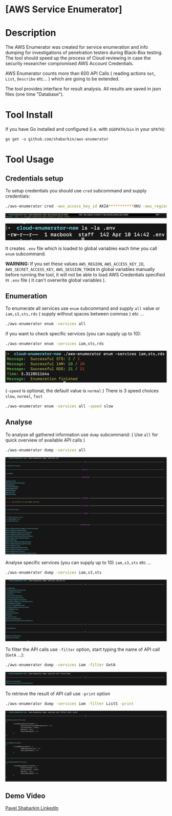 # [AWS Service Enumerator]

# Description

The AWS Enumerator was created for service enumeration and info dumping for investigations of penetration testers during Black-Box  testing. The tool should speed up the process of Cloud reviewing in case the security researcher compromised AWS Account Credentials. 

AWS Enumerator counts more than 600 API Calls ( reading actions `Get`,  `List`, `Describe` etc... ) which are going to be extended. 

The tool provides interface for result analysis. All results are saved in json files (one time "Database").

# Tool Install

If you have Go installed and configured (i.e. with `$GOPATH/bin` in your `$PATH`):

```
go get -u github.com/shabarkin/aws-enumerator
```

# Tool Usage

## Credentials setup

To setup credentials you should use `cred` subcommand and supply credentials: 

```bash
./aws-enumerator cred -aws_access_key_id AKIA***********XKU -aws_region us-west-2 -aws_secret_access_key kIm6m********************5JPF
```

![readme_help/Screenshot_2021-04-10_at_14.43.51.png](readme_help/Screenshot_2021-04-10_at_14.43.51.png)

![readme_help/Screenshot_2021-04-10_at_14.45.51.png](readme_help/Screenshot_2021-04-10_at_14.45.51.png)

It creates `.env` file which is loaded to global variables each time you call `enum` subcommand.

**WARNING:** If you set these values `AWS_REGION`, `AWS_ACCESS_KEY_ID`, `AWS_SECRET_ACCESS_KEY`, `AWS_SESSION_TOKEN` in global variables manually before running the tool, it will not be able to load AWS Credentials specified in `.env` file ( It can't overwrite global variables ).

## Enumeration

To enumerate all services use `enum` subcommand and supply `all` value or `iam,s3,sts,rds` ( supply without spaces between commas ) etc ...

```bash
./aws-enumerator enum -services all
```

 if you want to check specific services (you can supply up to 10):

```bash
./aws-enumerator enum -services iam,sts,rds
```

![readme_help/Screenshot_2021-04-10_at_13.36.56.png](readme_help/Screenshot_2021-04-10_at_13.36.56.png)

(`-speed` is optional, the default value is `normal` ) There is 3 speed choices `slow`, `normal`, `fast` 

```bash
./aws-enumerator enum -services all -speed slow
```

## Analyse

To analyse all gathered information use `dump` subcommand: ( Use `all` for quick overview of available API calls )

```bash
./aws-enumerator dump -services all
```

![readme_help/Screenshot_2021-04-10_at_13.56.12.png](readme_help/Screenshot_2021-04-10_at_13.56.12.png)

Analyse specific services (you can supply up to 10) `iam,s3,sts` etc ...

```bash
./aws-enumerator dump -services iam,s3,sts
```

![readme_help/Screenshot_2021-04-10_at_14.03.16.png](readme_help/Screenshot_2021-04-10_at_14.03.16.png)

To filter the API calls use `-filter` option, start typing the name of API call (`GetA` ...): 

```bash
./aws-enumerator dump -services iam -filter GetA
```

![readme_help/Screenshot_2021-04-10_at_14.06.18.png](readme_help/Screenshot_2021-04-10_at_14.06.18.png)

To retrieve the result of API call use `-print` option

```bash
./aws-enumerator dump -services iam -filter ListS -print
```

![readme_help/Screenshot_2021-04-10_at_14.08.01.png](readme_help/Screenshot_2021-04-10_at_14.08.01.png)

## Demo Video

[Pavel Shabarkin LinkedIn](https://www.linkedin.com/posts/pavelshabarkin_cybersecurity-hacking-awssecurity-activity-6785479892881416192-O29U/)

